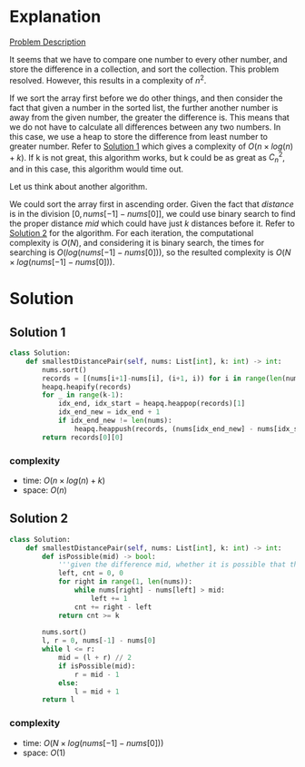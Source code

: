 # Explanation

[Problem Description](https://leetcode.com/problems/find-k-th-smallest-pair-distance/)

It seems that we have to compare one number to every other number, and store the difference in a collection, and sort the collection. This problem resolved. However, this results in a complexity of $n^2$.

If we sort the array first before we do other things, and then consider the fact that given a number in the sorted list, the further another number is away from the given number, the greater the difference is. This means that we do not have to calculate all differences between any two numbers. In this case, we use a heap to store the difference from least number to greater number. Refer to [Solution 1](#solution-1) which gives a complexity of $O(n\times log(n) + k)$. If k is not great, this algorithm works, but k could be as great as $C_n^2$, and in this case, this algorithm would time out.

Let us think about another algorithm. 

We could sort the array first in ascending order. Given the fact that $distance$ is in the division $[0, nums[-1]-nums[0]]$, we could use binary search to find the proper distance $mid$ which could have just $k$ distances before it. Refer to [Solution 2](#solution-2) for the algorithm. For each iteration, the computational complexity is $O(N)$, and considering it is binary search, the times for searching is $O(log(nums[-1]-nums[0]))$, so the resulted complexity is $O(N\times log(nums[-1]-nums[0]))$.

# Solution

## Solution 1 
```python
class Solution:
    def smallestDistancePair(self, nums: List[int], k: int) -> int:
        nums.sort()
        records = [(nums[i+1]-nums[i], (i+1, i)) for i in range(len(nums) - 1)]
        heapq.heapify(records)
        for _ in range(k-1):
            idx_end, idx_start = heapq.heappop(records)[1]
            idx_end_new = idx_end + 1
            if idx_end_new != len(nums):
                heapq.heappush(records, (nums[idx_end_new] - nums[idx_start], (idx_end_new, idx_start)))
        return records[0][0]
```

### complexity

- time: $O(n\times log(n) + k)$
- space: $O(n)$

## Solution 2

```python
class Solution:
    def smallestDistancePair(self, nums: List[int], k: int) -> int:
        def isPossible(mid) -> bool:
            '''given the difference mid, whether it is possible that there are k-1 distances less than or equal to mid'''
            left, cnt = 0, 0
            for right in range(1, len(nums)):
                while nums[right] - nums[left] > mid:
                    left += 1
                cnt += right - left
            return cnt >= k
        
        nums.sort()
        l, r = 0, nums[-1] - nums[0]
        while l <= r:
            mid = (l + r) // 2
            if isPossible(mid):
                r = mid - 1
            else:
                l = mid + 1
        return l
```

### complexity
- time: $O(N\times log(nums[-1]-nums[0]))$
- space: $O(1)$